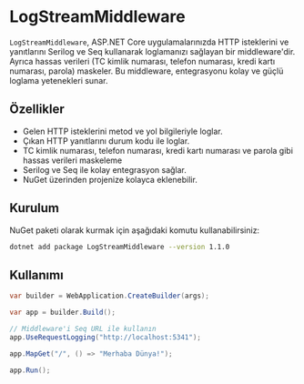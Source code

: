 # LogStreamMiddleware

`LogStreamMiddleware`, ASP.NET Core uygulamalarınızda HTTP isteklerini ve yanıtlarını Serilog ve Seq kullanarak loglamanızı sağlayan bir middleware'dir. Ayrıca hassas verileri (TC kimlik numarası, telefon numarası, kredi kartı numarası, parola) maskeler.
Bu middleware, entegrasyonu kolay ve güçlü loglama yetenekleri sunar.

## Özellikler

- Gelen HTTP isteklerini metod ve yol bilgileriyle loglar.
- Çıkan HTTP yanıtlarını durum kodu ile loglar.
- TC kimlik numarası, telefon numarası, kredi kartı numarası ve parola gibi hassas verileri maskeleme
- Serilog ve Seq ile kolay entegrasyon sağlar.
- NuGet üzerinden projenize kolayca eklenebilir.

## Kurulum

NuGet paketi olarak kurmak için aşağıdaki komutu kullanabilirsiniz:

```bash
dotnet add package LogStreamMiddleware --version 1.1.0
```

## Kullanımı
```csharp
var builder = WebApplication.CreateBuilder(args);

var app = builder.Build();

// Middleware'i Seq URL ile kullanın
app.UseRequestLogging("http://localhost:5341");

app.MapGet("/", () => "Merhaba Dünya!");

app.Run();
```